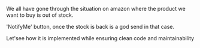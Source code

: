 We all have gone through the situation on amazon where the product we want to buy is out of stock.

'NotifyMe' button, once the stock is back is a god send in that case.

Let'see how it is implemented while ensuring clean code and maintainability